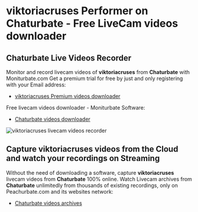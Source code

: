 # viktoriacruses Performer on Chaturbate - Free LiveCam videos downloader

## Chaturbate Live Videos Recorder

Monitor and record livecam videos of **viktoriacruses** from **Chaturbate** with Moniturbate.com
Get a premium trial for free by just and only registering with your Email address:
* [viktoriacruses Premium videos downloader](https://moniturbate.com/request-demo-licence-key.html)

Free livecam videos downloader - Moniturbate Software:
* [Chaturbate videos downloader](https://moniturbate.com/moniturbate-download-software.html)

![viktoriacruses livecam videos recorder](https://peachurnet.com/templates/moniturbate-software.png)


## Capture viktoriacruses videos from the Cloud and watch your recordings on Streaming

Without the need of downloading a software, capture **viktoriacruses** livecam videos from **Chaturbate** 100% online.
Watch Livecam archives from **Chaturbate** unlimitedly from thousands of existing recordings, only on Peachurbate.com and its websites network:
* [Chaturbate videos archives](https://peachurnet.com/)